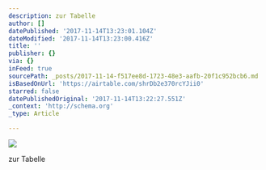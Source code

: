 ```yaml
---
description: zur Tabelle
author: []
datePublished: '2017-11-14T13:23:01.104Z'
dateModified: '2017-11-14T13:23:00.416Z'
title: ''
publisher: {}
via: {}
inFeed: true
sourcePath: _posts/2017-11-14-f517ee8d-1723-48e3-aafb-20f1c952bcb6.md
isBasedOnUrl: 'https://airtable.com/shrDb2e370rcYJii0'
starred: false
datePublishedOriginal: '2017-11-14T13:22:27.551Z'
_context: 'http://schema.org'
_type: Article

---
```

![](https://imgflo.herokuapp.com/graph/2b2431f8e7ba7b0/f47bcd99e4c94c07bcb0c450c2bb0ae6/croprotate.jpg?cropheight=650&cropwidth=944&degrees=0&input=https%3A%2F%2Fthe-grid-user-content.s3-us-west-2.amazonaws.com%2F07eba81c-8727-49df-9dbd-37407bd8a08c.jpg&x=16&y=0)

zur Tabelle
